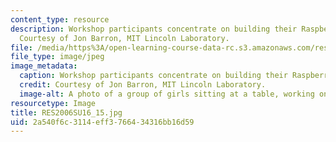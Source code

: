 ```yaml
---
content_type: resource
description: Workshop participants concentrate on building their Raspberry Pi cameras.
  Courtesy of Jon Barron, MIT Lincoln Laboratory.
file: /media/https%3A/open-learning-course-data-rc.s3.amazonaws.com/res-2-006-girls-who-build-cameras-summer-2016/2a540f6c3114eff3766434316bb16d59_RES2006SU16_15.jpg
file_type: image/jpeg
image_metadata:
  caption: Workshop participants concentrate on building their Raspberry Pi cameras.
  credit: Courtesy of Jon Barron, MIT Lincoln Laboratory.
  image-alt: A photo of a group of girls sitting at a table, working on building cameras.
resourcetype: Image
title: RES2006SU16_15.jpg
uid: 2a540f6c-3114-eff3-7664-34316bb16d59
---
```

